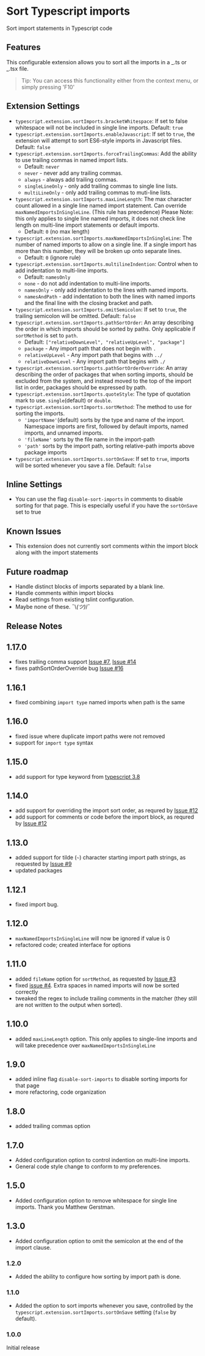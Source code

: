 # Sort Typescript imports

Sort import statements in Typescript code

## Features

This configurable extension allows you to sort all the imports in a _.ts or _.tsx file.

> Tip: You can access this functionality either from the context menu, or simply pressing 'F10'

## Extension Settings

- `typescript.extension.sortImports.bracketWhitespace`: If set to false whitespace will not be included in single line imports. Default: `true`
- `typescript.extension.sortImports.enableJavascript`: If set to `true`, the extension will attempt to sort ES6-style imports in Javascript files. Default: `false`
- `typescript.extension.sortImports.forceTrailingCommas`: Add the ability to use trailing commas in named import lists.
  - Default: `never`
  - `never` - never add any trailing commas.
  - `always` - always add trailing commas.
  - `singleLineOnly` - only add trailing commas to single line lists.
  - `multiLineOnly` - only add trailing commas to muti-line lists.
- `typescript.extension.sortImports.maxLineLength`: The max character count allowed in a single line named import statement. Can override `maxNamedImportsInSingleLine`. (This rule has precedence) Please Note: this only applies to single line named imports, it does not check line length on multi-line import statements or default imports.
  - Default: `0` (no max length)
- `typescript.extension.sortImports.maxNamedImportsInSingleLine`: The number of named imports to allow on a single line. If a single import has more than this number, they will be broken up onto separate lines.
  - Default: `0` (ignore rule)
- `typescript.extension.sortImports.multilineIndention`: Control when to add indentation to multi-line imports.
  - Default: `namesOnly`
  - `none` - do not add indentation to multi-line imports.
  - `namesOnly` - only add indentation to the lines with named imports.
  - `namesAndPath` - add indentation to both the lines with named imports and the final line with the closing bracket and path.
- `typescript.extension.sortImports.omitSemicolon`: If set to `true`, the trailing semicolon will be omitted. Default: `false`
- `typescript.extension.sortImports.pathSortOrder`: An array describing the order in which imports should be sorted by paths. Only applicable if `sortMethod` is set to `path`.
  - Default: `["relativeDownLevel", "relativeUpLevel", "package"]`
  - `package` - Any import path that does not begin with `.`
  - `relativeUpLevel` - Any import path that begins with `../`
  - `relativeDownLevel` - Any import path that begins with `./`
- `typescript.extension.sortImports.pathSortOrderOverride`: An array describing the order of packages that when sorting imports, should be excluded from the system, and instead moved to the top of the import list in order, packages should be expressed by path.
- `typescript.extension.sortImports.quoteStyle`: The type of quotation mark to use. `single`(default) or `double`.
- `typescript.extension.sortImports.sortMethod`: The method to use for sorting the imports.
  - `'importName'`(default) sorts by the type and name of the import. Namespace imports are first, followed by default imports, named imports, and unnamed imports.
  - `'fileName'` sorts by the file name in the import-path
  - `'path'` sorts by the import path, sorting relative-path imports above package imports
- `typescript.extension.sortImports.sortOnSave`: If set to `true`, imports will be sorted whenever you save a file. Default: `false`

## Inline Settings

- You can use the flag `disable-sort-imports` in comments to disable sorting for that page. This is especially useful if you have the `sortOnSave` set to true

## Known Issues

- This extension does not currently sort comments within the import block along with the import statements

## Future roadmap

- Handle distinct blocks of imports separated by a blank line.
- Handle comments within import blocks
- Read settings from existing tslint configuration.
- Maybe none of these. ¯\\_(ツ)_/¯

## Release Notes

## 1.17.0

- fixes trailing comma support [Issue #7](https://github.com/neilsoult/typescript-imports-sort/issues/7), [Issue #14](https://github.com/neilsoult/typescript-imports-sort/issues/14)
- fixes pathSortOrderOverride bug [Issue #16](https://github.com/neilsoult/typescript-imports-sort/issues/16)

## 1.16.1

- fixed combining `import type` named imports when path is the same

## 1.16.0

- fixed issue where duplicate import paths were not removed
- support for `import type` syntax

## 1.15.0

- add support for type keyword from [typescript 3.8](https://www.typescriptlang.org/docs/handbook/release-notes/typescript-3-8.html)

## 1.14.0

- add support for overriding the import sort order, as requred by [Issue #12](https://github.com/neilsoult/typescript-imports-sort/issues/12)
- add support for comments or code before the import block, as requred by [Issue #12](https://github.com/neilsoult/typescript-imports-sort/issues/12)

## 1.13.0

- added support for tilde (`~`) character starting import path strings, as requested by [Issue #9](https://github.com/neilsoult/typescript-imports-sort/issues/9)
- updated packages

## 1.12.1

- fixed import bug.

## 1.12.0

- `maxNamedImportsInSingleLine` will now be ignored if value is 0
- refactored code; created interface for options

## 1.11.0

- added `fileName` option for `sortMethod`, as requested by [Issue #3](https://github.com/neilsoult/typescript-imports-sort/issues/3)
- fixed [issue #4](https://github.com/neilsoult/typescript-imports-sort/issues/4). Extra spaces in named imports will now be sorted correctly
- tweaked the regex to include trailing comments in the matcher (they still are not written to the output when sorted).

## 1.10.0

- added `maxLineLength` option. This only applies to single-line imports and will take precedence over `maxNamedImportsInSingleLine`

## 1.9.0

- added inline flag `disable-sort-imports` to disable sorting imports for that page
- more refactoring, code organization

## 1.8.0

- added trailing commas option

## 1.7.0

- Added configuration option to control indention on multi-line imports.
- General code style change to conform to my preferences.

## 1.5.0

- Added configuration option to remove whitespace for single line imports. Thank you Matthew Gerstman.

## 1.3.0

- Added configuration option to omit the semicolon at the end of the import clause.

### 1.2.0

- Added the ability to configure how sorting by import path is done.

### 1.1.0

- Added the option to sort imports whenever you save, controlled by the `typescript.extension.sortImports.sortOnSave` setting (`false` by default).

### 1.0.0

Initial release
